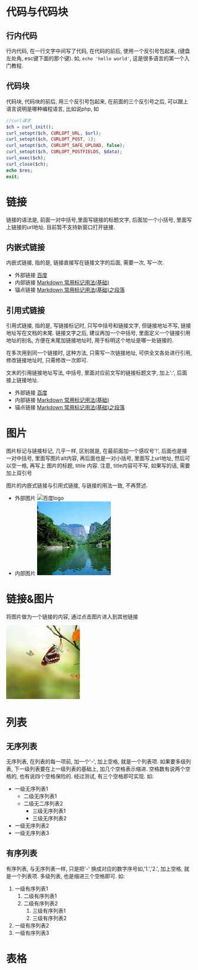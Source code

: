 # 代码与代码块

## 行内代码

行内代码, 在一行文字中间写了代码, 在代码的前后, 使用一个反引号包起来, (键盘左处角, esc键下面的那个键). 如, `echo 'hello world'`, 这是很多语言的第一个入门教程.

## 代码块

代码块, 代码块的前后, 用三个反引号包起来, 在前面的三个反引号之后, 可以跟上语言说明是哪种编程语言, 比如说php, 如

```php
//curl请求
$ch = curl_init();
curl_setopt($ch, CURLOPT_URL, $url);
curl_setopt($ch, CURLOPT_POST, 1);
curl_setopt($ch, CURLOPT_SAFE_UPLOAD, false);
curl_setopt($ch, CURLOPT_POSTFIELDS, $data);
curl_exec($ch);
curl_close($ch);
echo $res;
exit;
```


# 链接

链接的语法是, 前面一对中括号,里面写链接的标题文字, 后面加一个小括号, 里面写上链接的url地址. 目前暂不支持新窗口打开链接.

## 内嵌式链接

内嵌式链接, 指的是, 链接直接写在链接文字的后面, 需要一次, 写一次.

- 外部链接 [百度](http://www.baidu.com)
- 内部链接 [Markdown 常用标记用法(基础)](markdown_a.md)
- 锚点链接 [Markdown 常用标记用法(基础)之段落](markdown_a.md#段落)

## 引用式链接

引用式链接, 指的是, 写链接标记时, 只写中括号和链接文字, 但链接地址不写, 链接地址写在文档的末尾. 链接文字之后, 建议再加一个中括号, 里面定义一个链接引用地址的别名, 方便在末尾加链接地址时, 用于标明这个地址是哪一处链接的.

在多次用到同一个链接时, 这种方法, 只需写一次链接地址, 可供全文各处进行引用, 修改链接地址时, 只需修改一次即可.

文末的引用链接地址写法, 中括号, 里面对应前文写的链接标题文字, 加上':', 后面接上链接地址.

- 外部链接 [百度][baidu]
- 内部链接 [Markdown 常用标记用法(基础)][markdown_a.md]
- 锚点链接 [Markdown 常用标记用法(基础)之段落][markdown_a.md#段落]

[baidu]:http://www.baidu.com
[markdown_a.md]:markdown_a.md
[markdown_a.md#段落]:markdown_a.md#段落

# 图片

图片标记与链接标记, 几乎一样, 区别就是, 在最前面加一个感叹号'!', 后面也是接一对中括号, 里面写图片alt内容, 再后面也是一对小括号, 里面写上url地址, 然后可以空一格, 再写上 图片的标题, titile 内容. 注意, title内容可不写, 如果写的话, 需要加上双引号

图片的内嵌式链接与引用式链接, 与链接的用法一致, 不再赘述.

- 外部图片 ![百度logo](https://www.baidu.com/img/bd_logo1.png "百度logo")
- 内部图片 ![风景图片](images/fj5.jpg "风景")

# 链接&图片

将图片做为一个链接的内容, 通过点击图片进入到其他链接

[![风景](images/fj8.jpg "图片链接, 点击图片链接到其他页面")](markdown_a.md)


# 列表

## 无序列表

无序列表, 在列表的每一项前, 加一个'-', 加上空格, 就是一个列表项. 如果要多级列表, 下一级列表要在上一级列表的基础上, 加几个空格表示缩进. 空格数有说两个空格的, 也有说四个空格保险的. 经过测试, 有三个空格即可实现. 如:

- 一级无序列表1
   - 二级无序列表1
   - 二级无二序列表2
      - 三级无序列表1
      - 三级无序列表2
- 一级无序列表2
- 一级无序列表3

## 有序列表

有序列表, 与无序列表一样, 只是把'-' 换成对应的数字序号如,'1.','2.', 加上空格, 就是一个列表项. 多级列表, 也是缩进三个空格即可. 如:

1. 一级有序列表1
   1. 二级有序列表1
   2. 二级有序列表2
      1. 三级有序列表1
      2. 三级有序列表2
2. 一级有序列表2
3. 一级有序列表3

# 表格